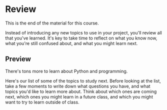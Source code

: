 # Review

This is the end of the material for this course.

Instead of introducing any new topics to use in your project, you'll review all
that you've learned. It's key to take time to reflect on what you know now, what
you're still confused about, and what you might learn next.

## Preview

There's tons more to learn about Python and programming.

Here's our list of some of the topics to study next. Before looking at the list, take a few moments to write down what questions you have, and what topics you'd like to learn more about. Think about which ones are coming next, which ones you might learn in a future class, and which you might want to try to learn outside of class.

<!-- <details><summary>Preview of Programming 2 topics</summary>

* More Python syntax: comprehensions, decorators, lambdas, context managers
* Object Oriented programming
* Regular expressions
* Algorithms and program performance
* SQL and databases

</details> -->
